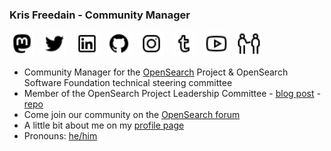 ### Kris Freedain - Community Manager

<a rel="me" href="https://fosstodon.org/@krisfreedain"><img height="40" src="/images/icons8-mastodon-32.png"></a>&nbsp;&nbsp;
<a href="https://twitter.com/KrisFreedain"><img height="40" src="/images/icons8-twitter-32.png"></a>&nbsp;&nbsp;
<a href="https://www.linkedin.com/in/krisfreedain"><img height="40" src="/images/icons8-linkedin-32.png"></a>&nbsp;&nbsp;
<a href="https://github.com/krisfreedain"><img height="40" src="/images/icons8-github-32.png"></a>&nbsp;&nbsp;
<a href="https://instagram.com/krisf"><img height="40" src="/images/icons8-instagram-32.png"></a>&nbsp;&nbsp;
<a href="http://krisfreedain.tumblr.com/"><img height="40" src="/images/icons8-tumblr-32.png"></a>&nbsp;&nbsp;
<a href="https://www.youtube.com/c/KrisFreedain"><img height="40" src="/images/icons8-youtube-32.png"></a>&nbsp;&nbsp;
<a href="http://pronoun.is/he"><img height="40" src="/images/icons8-he-32.png"></a>&nbsp;&nbsp;

- Community Manager for the [OpenSearch](https://opensearch.org/) Project & OpenSearch Software Foundation technical steering committee
- Member of the OpenSearch Project Leadership Committee - [blog post](https://opensearch.org/blog/announcing-opensearch-project-leadership-committee/) - [repo](https://github.com/opensearch-project/community/tree/main/leadership-committee)
- Come join our community on the [OpenSearch forum](https://forum.opensearch.org/)
- A little bit about me on my [profile page](https://krisfreedain.github.io/)
- Pronouns: [he/him](http://pronoun.is/he)

<!--
**krisfreedain/krisfreedain** is a ✨ _special_ ✨ repository because its `README.md` (this file) appears on your GitHub profile.

Here are some ideas to get you started:


- 🌱 I’m currently learning ...
- 🤔 I’m looking for help with ...
- 💬 Ask me about ...
- 📫 How to reach me: ...
- :bird: Reach out on Twitter [@KrisFreedain](https://twitter.com/KrisFreedain)

- ⚡ Fun fact: ...
-->
